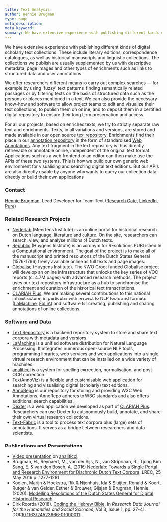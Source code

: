 ```yaml
---
title: Text Analysis
author: Hennie Brugman
type: page
meta_description:
meta_keyword:
summary: We have extensive experience with publishing different kinds of digital scholarly text collections. These include literary editions, correspondence catalogues, as well as historical manuscripts and linguistic collections.
---
```

We have extensive experience with publishing different kinds of digital scholarly text collections. These include literary editions, correspondence catalogues, as well as historical manuscripts and linguistic collections. The collections we publish are usually supplemented by us with descriptive metadata, page images and other types of enrichments such as links to structured data and user annotations.

We offer researchers different means to carry out complex searches — for example by using 'fuzzy' text patterns, finding semantically related passages or by filtering texts on the basis of structured data such as the persons or places mentioned in a text. We can also provide the necessary know-how and software to allow project teams to edit and visualize their text collections, to publish them on online, and to deposit them in a certified digital repository to ensure their long term preservation and access.

For all our projects, based on enriched texts, we try to strictly separate raw text and enrichments. Texts, in all variations and versions, are stored and made available in our open source [text repository](https://github.com/knaw-huc/textrepo). Enrichments find their place in our [annotation repository](https://github.com/knaw-huc/annorepo) in the form of standardised [Web Annotations](https://www.w3.org/annotation/). Any text fragment in the text repository is thus directly retrievable or annotable online, independent of the original text format. Applications such as a web frontend or an editor can then make use the APIs of these two systems. This is how we build our own generic web environment for visualising and searching digital text editions. But our APIs are also directly usable by anyone who wants to query our collection data directly or build their own applications.

### Contact

[Hennie Brugman](mailto:hennie.brugman@di.huc.knaw.nl), Lead Developer for Team Text ([Research Gate](https://www.researchgate.net/profile/Hennie-Brugman), [LinkedIn](https://nl.linkedin.com/in/hennie-brugman-8327369), [Pure](https://pure.knaw.nl/portal/en/persons/h-brugman))

### Related Research Projects

* [Nederlab](https://www.nederlab.nl) (Meertens Institute) is an online portal for historical research on Dutch language, literature and culture. On the site, researchers can search, view, and analyse millions of Dutch texts.
* [Republic](https://republic.huygens.knaw.nl) (Huygens Institute) is an acronym for REsolutions PUBLished In a Computational environment. The goal of the project is to make all of the manuscript and printed resolutions of the Dutch States General (1576-1796) freely available online as full texts and page images.
* [Globalise](https://globalise.huygens.knaw.nl) (Huygens Institute). The NWO Groot funded Globalise project will develop an online infrastructure that unlocks the key series of VOC reports (c. 4.7M pages) with advanced research methods. The project uses our text repository infrastructure as a hub to synchronise the enrichment and curation of the historical text transcriptions.
* [CLARIAH Plus](https://www.clariah.nl/). We are making several contributions to this national infrastructure, in particular with respect to NLP tools and formats ([LaMachine](https://proycon.github.io/LaMachine), [FoLiA](https://proycon.github.io/folia)) and software for creating, publishing and sharing annotations of online collections.


### Software and Data

* [Text Repository](https://github.com/knaw-huc/textrepo) is a backend repository system to store and share text corpora with metadata and versions.
* [LaMachine](https://proycon.github.io/LaMachine) is a unified software distribution for Natural Language Processing. It integrates numerous open-source NLP tools, programming libraries, web services and web applications into a single virtual research environment that can be installed on a wide variety of machines.
* [analiticcl](https://github.com/proycon/analiticcl) is a system for spelling correction, normalisation, and  post-OCR correction.
* [TextAnnoViz](https://github.com/knaw-huc/textannoviz)) is a flexible and customisable web application for searching and visualising digital (scholarly) text editions.
* [AnnoRepo](https://github.com/knaw-huc/annorepo) is our repository for storing and providing W3C Web Annotations. AnnoRepo adheres to W3C standards and also offers additional search capabilities.
* [Dexter](https://github.com/knaw-huc/Dexter) is a web application we developed as part of [CLARIAH Plus](https://www.clariah.nl). Researchers can use Dexter to autonomously build, annotate, and share their own virtual research collections.
* [Text-Fabric](https://annotation.github.io/text-fabric/tf/index.html) is a tool to process text corpora plus (large) sets of annotations. It serves as a bridge between  researchers and data scientists.

### Publications and Presentations

* [Video presentation](https://diode.zone/w/kkrqA4MocGwxyC3s68Zsq7) on [analiticcl](https://github.com/proycon/analiticcl).
* Brugman, H., Reynaert, M., van der Sijs, N., van Stripriaan, R., Tjong Kim Sang, E. & van den Bosch, A. (2016) [Nederlab: Towards a Single Portal and Research Environment for Diachronic Dutch Text Corpora](https://aclanthology.org/L16-1203/). LREC, 25 May 2016 p. 1277-1281
* Koolen, Marijn & Hoekstra, Rik & Nijenhuis, Ida & Sluijter, Ronald & Koert, Rutger & van Gelder, Esther & Brouwer, Gijsjan & Brugman, Hennie. (2020). [Modelling Resolutions of the Dutch States General for Digital Historical Research](https://pure.knaw.nl/portal/en/publications/modelling-resolutions-of-the-dutch-states-general-for-digital-his). 
* Dirk Roorda (2018). [Coding the Hebrew Bible](https://brill.com/view/journals/rdj/3/1/article-p27_27.xml). In _Research Data Journal for the Humanities and Social Sciences_, Vol 3, Issue 1, pp. 27-41. DOI:[10.1163/24523666-01000011](https://doi.org/10.1163/24523666-01000011).
